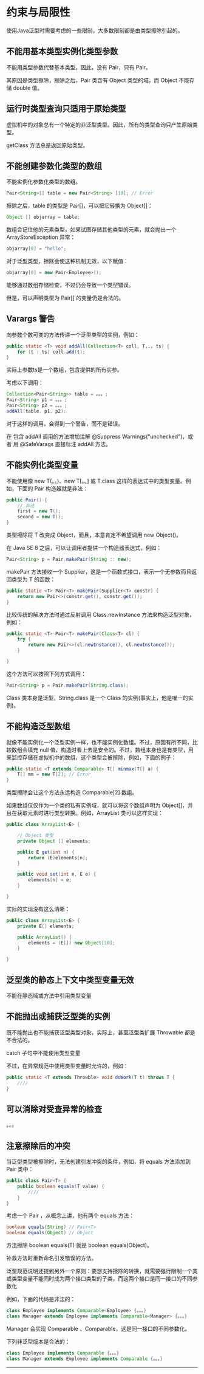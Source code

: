#   约束与局限性

使用Java泛型时需要考虑的一些限制，大多数限制都是由类型擦除引起的。

##  不能用基本类型实例化类型参数

不能用类型参数代替基本类型，因此，没有 Pair<double>，只有 Pair<Double>。

其原因是类型擦除，擦除之后，Pair 类含有 Object 类型的域，而 Object 不能存储 double 值。

##  运行时类型查询只适用于原始类型

虚拟机中的对象总有一个特定的非泛型类型。因此，所有的类型查询只产生原始类型。

getClass 方法总是返回原始类型。


##  不能创建参数化类型的数组

不能实例化参数化类型的数组。

```Java
Pair<String>[] table = new Pair<String> [10]; // Error
```

擦除之后，table 的类型是 Pair[]，可以把它转换为 Object[]：

```Java
Object [] objarray = table;
```

数组会记住他的元素类型，如果试图存储其他类型的元素，就会抛出一个 ArrayStoreException 异常：

```Java
objarray[0] = "hello";
```

对于泛型类型，擦除会使这种机制无效，以下赋值：

```Java
objarray[0] = new Pair<Employee>();
```

能够通过数组存储检查，不过仍会导致一个类型错误。

但是，可以声明类型为 Pair<String>[] 的变量仍是合法的。

##  Varargs 警告

向参数个数可变的方法传递一个泛型类型的实例，例如：

```Java
public static <T> void addAll(Collection<T> coll, T... ts) {
    for (t : ts) coll.add(t);
}
```

实际上参数ts是一个数组，包含提供的所有实参。

考虑以下调用：

```Java
Collection<Pair<String>> table = 。。。;
Pair<String> p1 = 。。。;
Pair<String> p2 = 。。。;
addAll(table, p1, p2);
```

对于这样的调用，会得到一个警告，而不是错误。

在 包含 addAll 调用的方法增加注解 @Suppress Warnings("unchecked")，或者 用 @SafeVarags 直接标注 addAll 方法。

##  不能实例化类型变量

不能使用像 new T(。。)、new T[。。] 或 T.class 这样的表达式中的类型变量。例如，下面的 Pair<T> 构造器就是非法：

```Java
public Pair() {
    // 非法
    first = new T();
    second = new T();
}
```

类型擦除将 T 改变成 Object，而且，本意肯定不希望调用 new Object()。

在 Java SE 8 之后，可以让调用者提供一个构造器表达式，例如：

```Java
Pair<String> p = Pair.makePair(String :: new);
```

makePair 方法接收一个 Supplier<T>，这是一个函数式接口，表示一个无参数而且返回类型为 T 的函数：

```Java
public static <T> Pair<T> makePair(Supplier<T> constr) {
    return new Pair<>(constr.get(), constr.get());
}
```

比较传统的解决方法时通过反射调用 Class.newInstance 方法来构造泛型对象，例如：

```Java
public static <T> Pair<T> makePair(Class<T> cl) {
    try {
        return new Pair<>(cl.newInstance(), cl.newInstance());
    }

}
```

这个方法可以按照下列方式调用：

```Java
Pair<String> p = Pair.makePair(String.class);
```

Class 类本身是泛型，String.class 是一个 Class<String> 的实例(事实上，他是唯一的实例)。

##  不能构造泛型数组

就像不能实例化一个泛型实例一样，也不能实例化数组。不过，原因有所不同，比较数组会填充 null 值，构造时看上去是安全的。不过，数组本身也是有类型，用来监控存储在虚拟机中的数组，这个类型会被擦除，例如，下面的例子：

```Java
public static <T extends Comparable> T[] minmax(T[] a) {
    T[] mm = new T[2]; // Error
}
```

类型擦除会让这个方法永远构造 Comparable[2] 数组。

如果数组仅仅作为一个类的私有实例域，就可以将这个数组声明为 Object[]，并且在获取元素时进行类型转换。例如，ArrayList 类可以这样实现：

```Java
public class ArrayList<E> {

    // Object 类型
    private Object [] elements;

    public E get(int n) {
        return (E)elements[n];
    }

    public void set(int n, E e) {
        elements[n] = e;
    }

}
```

实际的实现没有这么清晰：

```Java
public class ArrayList<E> {
    private E[] elements;

    public ArrayList() {
        elements = (E[]) new Object[10];
    }

}
```


##  泛型类的静态上下文中类型变量无效

不能在静态域或方法中引用类型变量

##  不能抛出或捕获泛型类的实例

既不能抛出也不能捕获泛型类型对象，实际上，甚至泛型类扩展 Throwable 都是不合法的。

catch 子句中不能使用类型变量

不过，在异常规范中使用类型变量时允许的，例如：

```Java
public static <T extends Throwble> void doWork(T t) throws T {
    ////
}
```


##  可以消除对受查异常的检查

。。。

##  注意擦除后的冲突

当泛型类型被擦除时，无法创建引发冲突的条件，例如，将 equals 方法添加到 Pair 类中：

```Java
public class Pair<T> {
    public boolean equals(T value) {
        ////
    }
}
```

考虑一个 Pair<String> ，从概念上讲，他有两个 equals 方法：

```Java
boolean equals(String) // Pair<T>
boolean equals(Object) // Object
```

方法擦除 boolean equals(T) 就是 boolean equals(Object)。

补救方法时重新命名引发错误的方法。

泛型规范说明还提到另外一个原则：要想支持擦除的转换，就需要强行限制一个类或类型变量不能同时成为两个接口类型的子类，而这两个接口是同一接口的不同参数化

例如，下面的代码是非法的：

```Java
class Employee implements Comparable<Employee> {。。。}
class Manager extends Employee implements Comparable<Manager> {。。。}
```

Manager 会实现 Comparable<Employee> 、Comparable<Manager>，这是同一接口的不同参数化。

下列非泛型版本是合法的：

```Java
class Employee implements Comparable {。。。}
class Manager extends Employee implements Comparable {。。。}
```


----